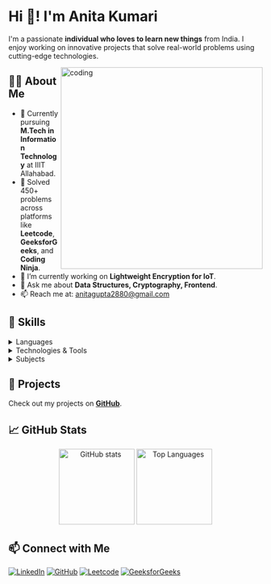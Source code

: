 # Hi 👋! I'm Anita Kumari

I'm a passionate **individual who loves to learn new things** from India. I enjoy working on innovative projects that solve real-world problems using cutting-edge technologies.

<img align="right" alt="coding" width="400"  src="https://mir-s3-cdn-cf.behance.net/project_modules/disp/601014116770475.6068beff4640a.gif">

## 👩‍💻 About Me
- 🏫 Currently pursuing **M.Tech in Information Technology** at IIIT Allahabad.
- 🏅 Solved 450+ problems across platforms like **Leetcode**, **GeeksforGeeks**, and **Coding Ninja**.
- 🌱 I’m currently working on **Lightweight Encryption for IoT**.
- 💬 Ask me about **Data Structures, Cryptography, Frontend**.
- 📫 Reach me at: anitagupta2880@gmail.com

## 🚀 Skills

<details>
<summary>Languages</summary> <br>

![C](https://img.shields.io/badge/C-00599C?style=for-the-badge&logo=c&logoColor=white)
![C++](https://img.shields.io/badge/C%2B%2B-00599C?style=for-the-badge&logo=c%2B%2B&logoColor=white)
![Python](https://img.shields.io/badge/Python-3776AB?style=for-the-badge&logo=python&logoColor=white)

</details>

<details>
<summary>Technologies & Tools</summary> <br>

![Socket Programming](https://img.shields.io/badge/Socket%20Programming-blue?style=for-the-badge)
![Vim](https://img.shields.io/badge/Vim-019733?style=for-the-badge&logo=vim&logoColor=white)
![VSCode](https://img.shields.io/badge/VSCode-007ACC?style=for-the-badge&logo=visual-studio-code&logoColor=white)
![PostgreSQL](https://img.shields.io/badge/PostgreSQL-336791?style=for-the-badge&logo=postgresql&logoColor=white)
![MySQL](https://img.shields.io/badge/MySQL-4479A1?style=for-the-badge&logo=mysql&logoColor=white)
![Git](https://img.shields.io/badge/Git-F05032?style=for-the-badge&logo=git&logoColor=white)
![HTML](https://img.shields.io/badge/HTML-E34F26?style=for-the-badge&logo=html5&logoColor=white)
![CSS](https://img.shields.io/badge/CSS-1572B6?style=for-the-badge&logo=css3&logoColor=white)
![Node.js](https://img.shields.io/badge/Node.js-339933?style=for-the-badge&logo=node.js&logoColor=white)
![Windows](https://img.shields.io/badge/Windows-0078D6?style=for-the-badge&logo=windows&logoColor=white)
![Linux](https://img.shields.io/badge/Linux-FCC624?style=for-the-badge&logo=linux&logoColor=black)

</details>

<details>
<summary>Subjects</summary> <br>

![DBMS](https://img.shields.io/badge/Database%20Management%20System-blue?style=for-the-badge)
![Operating Systems](https://img.shields.io/badge/Operating%20Systems-blue?style=for-the-badge)
![OOPS](https://img.shields.io/badge/Object%20Oriented%20Programming-blue?style=for-the-badge)
![Data Structures & Algorithms](https://img.shields.io/badge/Data%20Structures%20&%20Algorithms-blue?style=for-the-badge)

</details>



## 💼 Projects
Check out my projects on **[GitHub](https://github.com/anitagupta1)**.

## 📈 GitHub Stats

<div align="center">
  <img src="https://github-readme-stats.vercel.app/api?username=anitagupta1&show_icons=true&theme=dracula" height="150" alt="GitHub stats" />
  <img src="https://github-readme-stats.vercel.app/api/top-langs?username=anitagupta1&layout=compact&theme=dracula" height="150" alt="Top Languages" />
</div>

## 📫 Connect with Me

[![LinkedIn](https://img.shields.io/badge/LinkedIn-0077B5?style=for-the-badge&logo=linkedin&logoColor=white)](https://www.linkedin.com/in/anitakumari28/)
[![GitHub](https://img.shields.io/badge/GitHub-171515?style=for-the-badge&logo=github&logoColor=white)](https://github.com/anitagupta1)
[![Leetcode](https://img.shields.io/badge/LeetCode-FFA116?style=for-the-badge&logo=leetcode&logoColor=white)](https://leetcode.com/ak2809)
[![GeeksforGeeks](https://img.shields.io/badge/GeeksforGeeks-0F9D58?style=for-the-badge&logo=geeksforgeeks&logoColor=white)](https://www.geeksforgeeks.org/user/perfectlearner0928/)

